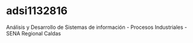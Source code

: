 # adsi1132816
Análisis y Desarrollo de Sistemas de información - Procesos Industriales - SENA Regional Caldas
